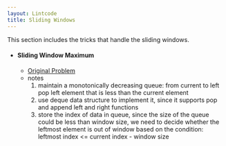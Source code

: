 ```yaml
---
layout: Lintcode
title: Sliding Windows
---
```


This section includes the tricks that handle the sliding windows.

- #### Sliding Window Maximum

    - [Original Problem](https://www.lintcode.com/problem/sliding-window-maximum/description)
    - notes
        1. maintain a monotonically decreasing queue: from current to left pop left element that is less than the current element
        2. use deque data structure to implement it, since it supports pop and append left and right functions
        3. store the index of data in queue, since the size of the queue could be less than window size, we need to decide whether the leftmost element is out of window based on the condition: leftmost index <= current index - window size
